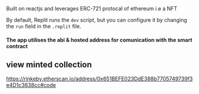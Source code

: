 Built on reactjs and leverages ERC-721 protocal of ethereum i.e a NFT

By default, Replit runs the `dev` script, but you can configure it by changing the `run` field in the `.replit` file.


 #### The app utilises the abi & hosted address for comunication with the smart contract

## view minted collection
https://rinkeby.etherscan.io/address/0x651BEFE023DdE388b7705749739f3e4D1c3638cc#code
